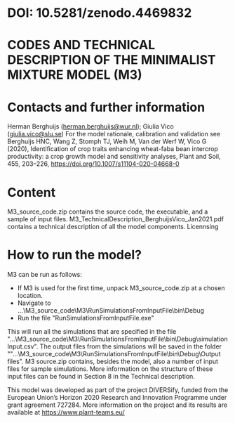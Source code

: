 # DOI: 10.5281/zenodo.4469832 
# CODES AND TECHNICAL DESCRIPTION OF THE MINIMALIST MIXTURE MODEL (M3)

# Contacts and further information
Herman Berghuijs (herman.berghuijs@wur.nl); Giulia Vico (giulia.vico@slu.se)
For the model rationale, calibration and validation see
Berghuijs HNC, Wang Z, Stomph TJ, Weih M, Van der Werf W, Vico G (2020), Identification of crop traits enhancing wheat-faba bean intercrop productivity: a crop growth model and sensitivity analyses, Plant and Soil, 455, 203–226, https://doi.org/10.1007/s11104-020-04668-0

# Content

M3_source_code.zip contains the source code, the executable, and a sample of input files.
M3_TechnicalDescription_BerghuijsVico_Jan2021.pdf contains a technical description of all the model components.
Licennsing

# How to run the model?

M3 can be run as follows:
- If M3 is used for the first time, unpack M3_source_code.zip at a chosen location.
- Navigate to ...\M3_source_code\M3\RunSimulationsFromInputFile\bin\Debug
- Run the file "RunSimulationsFromInputFile.exe" 

This will run all the simulations that are specified in the file "...\M3_source_code\M3\RunSimulationsFromInputFile\bin\Debug\simulationInput.csv". The output files from the simulations will be saved in the folder  ""...\M3_source_code\M3\RunSimulationsFromInputFile\bin\Debug\Output files".
M3 source.zip contains, besides the model, also a number of input files for sample simulations. More information on the structure of these input files can be found in Section 8 in the Technical description.


This model was developed as part of the project DIVERSify, funded from the European Union’s Horizon 2020 Research and Innovation Programme under grant agreement 727284.
More information on the project and its results are available at https://www.plant-teams.eu/
